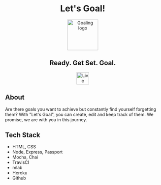<h1 align=center>Let's Goal!</h1>

<p align="center" size=10>
    <img src="https://ya-webdesign.com/images/gps-pin-png-4.png" width=100 height= 100 alt="Goaling logo">
</p>

<h2 align="center"> Ready. Get Set. Goal.
</h2>

<p align="center">
<a href="https://mighty-oasis-59597.herokuapp.com/">
<img src="src/app/images/website-button.png" alt="Live Page" height=40>
</a>

## About

Are there goals you want to achieve but constantly find yourself forgetting them? With "Let's Goal", you can create, edit and keep track of them. We promise, we are with you in this journey.

## Tech Stack

<ul>
  <li>HTML, CSS</li>
  <li>Node, Express, Passport</li>
  <li>Mocha, Chai</li>
  <li>TravisCI</li>
  <li>mlab</li>
  <li>Heroku</li>
  <li>Github</li>
</ul>

<br>
